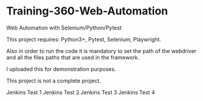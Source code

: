 # Training-360-Web-Automation
Web Automation with Selenium/Python/Pytest


This project requires: Python3+, Pytest, Selenium, Playwright.

Also in order to run the code it is mandatory to set the path of the webdriver and all the files paths that are used in the framework.

I uploaded this for demonstration purposes.

This project is not a complete project.

Jenkins Test 1
Jenkins Test 2
Jenkins Test 3
Jenkins Test 4
